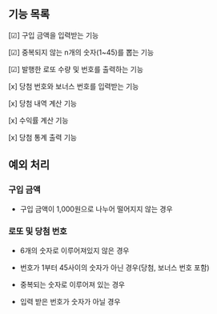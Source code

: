 ## 기능 목록

[☑] 구입 금액을 입력받는 기능

[☑] 중복되지 않는 n개의 숫자(1~45)를 뽑는 기능

[☑] 발행한 로또 수량 및 번호를 출력하는 기능

[x] 당첨 번호와 보너스 번호를 입력받는 기능

[x] 당첨 내역 계산 기능

[x] 수익률 계산 기능

[x] 당첨 통계 출력 기능


## 예외 처리
### 구입 금액
* 구입 금액이 1,000원으로 나누어 떨어지지 않는 경우


### 로또 및 당첨 번호
* 6개의 숫자로 이루어져있지 않은 경우

* 번호가 1부터 45사이의 숫자가 아닌 경우(당첨, 보너스 번호 포함)

* 중복되는 숫자로 이루어져 있는 경우

* 입력 받은 번호가 숫자가 아닐 경우

